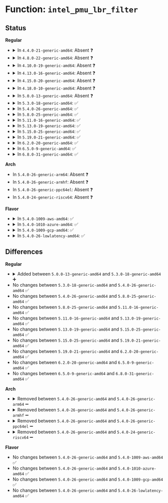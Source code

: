 # Function: <code>intel_pmu_lbr_filter</code>

## Status
<b>Regular</b>
<ul>
<li>
<details>
<summary>In <code>4.4.0-21-generic-amd64</code>: Absent ❓</summary>

```json
{
  "name": "intel_pmu_lbr_filter",
  "collision_type": "Unique Static",
  "inline_type": "Full",
  "funcs": [
    {
      "addr": 18446744071578918578,
      "name": "intel_pmu_lbr_filter",
      "external": false,
      "loc": "arch/x86/events/intel/lbr.c:815",
      "file": "arch/x86/events/intel/lbr.c",
      "inline": "not declared, inlined",
      "caller_inline": [
        "arch/x86/events/intel/lbr.c:intel_pmu_lbr_read"
      ],
      "caller_func": []
    }
  ],
  "symbols": []
}
```
</details>
</li>
<li>
<details>
<summary>In <code>4.8.0-22-generic-amd64</code>: Absent ❓</summary>

```json
{
  "name": "intel_pmu_lbr_filter",
  "collision_type": "Unique Static",
  "inline_type": "Full",
  "funcs": [
    {
      "addr": 18446744071578916841,
      "name": "intel_pmu_lbr_filter",
      "external": false,
      "loc": "arch/x86/events/intel/lbr.c:940",
      "file": "arch/x86/events/intel/lbr.c",
      "inline": "not declared, inlined",
      "caller_inline": [
        "arch/x86/events/intel/lbr.c:intel_pmu_lbr_read"
      ],
      "caller_func": []
    }
  ],
  "symbols": []
}
```
</details>
</li>
<li>
<details>
<summary>In <code>4.10.0-19-generic-amd64</code>: Absent ❓</summary>

```json
{
  "name": "intel_pmu_lbr_filter",
  "collision_type": "Unique Static",
  "inline_type": "Full",
  "funcs": [
    {
      "addr": 18446744071578917145,
      "name": "intel_pmu_lbr_filter",
      "external": false,
      "loc": "arch/x86/events/intel/lbr.c:934",
      "file": "arch/x86/events/intel/lbr.c",
      "inline": "not declared, inlined",
      "caller_inline": [
        "arch/x86/events/intel/lbr.c:intel_pmu_lbr_read"
      ],
      "caller_func": []
    }
  ],
  "symbols": []
}
```
</details>
</li>
<li>
<details>
<summary>In <code>4.13.0-16-generic-amd64</code>: Absent ❓</summary>

```json
{
  "name": "intel_pmu_lbr_filter",
  "collision_type": "Unique Static",
  "inline_type": "Full",
  "funcs": [
    {
      "addr": 18446744071578910160,
      "name": "intel_pmu_lbr_filter",
      "external": false,
      "loc": "arch/x86/events/intel/lbr.c:941",
      "file": "arch/x86/events/intel/lbr.c",
      "inline": "not declared, inlined",
      "caller_inline": [
        "arch/x86/events/intel/lbr.c:intel_pmu_lbr_read"
      ],
      "caller_func": []
    }
  ],
  "symbols": []
}
```
</details>
</li>
<li>
<details>
<summary>In <code>4.15.0-20-generic-amd64</code>: Absent ❓</summary>

```json
{
  "name": "intel_pmu_lbr_filter",
  "collision_type": "Unique Static",
  "inline_type": "Full",
  "funcs": [
    {
      "addr": 18446744071578912098,
      "name": "intel_pmu_lbr_filter",
      "external": false,
      "loc": "arch/x86/events/intel/lbr.c:988",
      "file": "arch/x86/events/intel/lbr.c",
      "inline": "not declared, inlined",
      "caller_inline": [
        "arch/x86/events/intel/lbr.c:intel_pmu_lbr_read"
      ],
      "caller_func": []
    }
  ],
  "symbols": []
}
```
</details>
</li>
<li>
<details>
<summary>In <code>4.18.0-10-generic-amd64</code>: Absent ❓</summary>

```json
{
  "name": "intel_pmu_lbr_filter",
  "collision_type": "Unique Static",
  "inline_type": "Full",
  "funcs": [
    {
      "addr": 18446744071578915299,
      "name": "intel_pmu_lbr_filter",
      "external": false,
      "loc": "arch/x86/events/intel/lbr.c:1008",
      "file": "arch/x86/events/intel/lbr.c",
      "inline": "not declared, inlined",
      "caller_inline": [
        "arch/x86/events/intel/lbr.c:intel_pmu_lbr_read"
      ],
      "caller_func": []
    }
  ],
  "symbols": []
}
```
</details>
</li>
<li>
<details>
<summary>In <code>5.0.0-13-generic-amd64</code>: Absent ❓</summary>

```json
{
  "name": "intel_pmu_lbr_filter",
  "collision_type": "Unique Static",
  "inline_type": "Full",
  "funcs": [
    {
      "addr": 18446744071578916931,
      "name": "intel_pmu_lbr_filter",
      "external": false,
      "loc": "arch/x86/events/intel/lbr.c:1030",
      "file": "arch/x86/events/intel/lbr.c",
      "inline": "not declared, inlined",
      "caller_inline": [
        "arch/x86/events/intel/lbr.c:intel_pmu_lbr_read"
      ],
      "caller_func": []
    }
  ],
  "symbols": []
}
```
</details>
</li>
<li>
<details>
<summary>In <code>5.3.0-18-generic-amd64</code>: ✅</summary>

```c
void intel_pmu_lbr_filter(struct cpu_hw_events * cpuc)
```

```json
{
  "name": "intel_pmu_lbr_filter",
  "collision_type": "Unique Static",
  "inline_type": "No",
  "funcs": [
    {
      "addr": 18446744071578918880,
      "name": "intel_pmu_lbr_filter",
      "external": false,
      "loc": "arch/x86/events/intel/lbr.c:1042",
      "file": "arch/x86/events/intel/lbr.c",
      "inline": "seen, unknown",
      "caller_inline": [],
      "caller_func": [
        "arch/x86/events/intel/lbr.c:intel_pmu_store_pebs_lbrs",
        "arch/x86/events/intel/lbr.c:intel_pmu_lbr_read"
      ]
    }
  ],
  "symbols": [
    {
      "addr": 18446744071578918880,
      "name": "intel_pmu_lbr_filter",
      "section": ".text",
      "bind": "STB_LOCAL",
      "size": 508
    }
  ]
}
```
</details>
</li>
<li>
<details>
<summary>In <code>5.4.0-26-generic-amd64</code>: ✅</summary>

```c
void intel_pmu_lbr_filter(struct cpu_hw_events * cpuc)
```

```json
{
  "name": "intel_pmu_lbr_filter",
  "collision_type": "Unique Static",
  "inline_type": "No",
  "funcs": [
    {
      "addr": 18446744071578920864,
      "name": "intel_pmu_lbr_filter",
      "external": false,
      "loc": "arch/x86/events/intel/lbr.c:1042",
      "file": "arch/x86/events/intel/lbr.c",
      "inline": "seen, unknown",
      "caller_inline": [],
      "caller_func": [
        "arch/x86/events/intel/lbr.c:intel_pmu_store_pebs_lbrs",
        "arch/x86/events/intel/lbr.c:intel_pmu_lbr_read"
      ]
    }
  ],
  "symbols": [
    {
      "addr": 18446744071578920864,
      "name": "intel_pmu_lbr_filter",
      "section": ".text",
      "bind": "STB_LOCAL",
      "size": 494
    }
  ]
}
```
</details>
</li>
<li>
<details>
<summary>In <code>5.8.0-25-generic-amd64</code>: ✅</summary>

```c
void intel_pmu_lbr_filter(struct cpu_hw_events * cpuc)
```

```json
{
  "name": "intel_pmu_lbr_filter",
  "collision_type": "Unique Static",
  "inline_type": "No",
  "funcs": [
    {
      "addr": 18446744071578926112,
      "name": "intel_pmu_lbr_filter",
      "external": false,
      "loc": "arch/x86/events/intel/lbr.c:1067",
      "file": "arch/x86/events/intel/lbr.c",
      "inline": "seen, unknown",
      "caller_inline": [],
      "caller_func": [
        "arch/x86/events/intel/lbr.c:intel_pmu_store_pebs_lbrs",
        "arch/x86/events/intel/lbr.c:intel_pmu_lbr_read"
      ]
    }
  ],
  "symbols": [
    {
      "addr": 18446744071578926112,
      "name": "intel_pmu_lbr_filter",
      "section": ".text",
      "bind": "STB_LOCAL",
      "size": 508
    }
  ]
}
```
</details>
</li>
<li>
<details>
<summary>In <code>5.11.0-16-generic-amd64</code>: ✅</summary>

```c
void intel_pmu_lbr_filter(struct cpu_hw_events * cpuc)
```

```json
{
  "name": "intel_pmu_lbr_filter",
  "collision_type": "Unique Static",
  "inline_type": "No",
  "funcs": [
    {
      "addr": 18446744071578925424,
      "name": "intel_pmu_lbr_filter",
      "external": false,
      "loc": "arch/x86/events/intel/lbr.c:1389",
      "file": "arch/x86/events/intel/lbr.c",
      "inline": "seen, unknown",
      "caller_inline": [],
      "caller_func": [
        "arch/x86/events/intel/lbr.c:intel_pmu_store_pebs_lbrs",
        "arch/x86/events/intel/lbr.c:intel_pmu_lbr_read"
      ]
    }
  ],
  "symbols": [
    {
      "addr": 18446744071578925424,
      "name": "intel_pmu_lbr_filter",
      "section": ".text",
      "bind": "STB_LOCAL",
      "size": 555
    }
  ]
}
```
</details>
</li>
<li>
<details>
<summary>In <code>5.13.0-19-generic-amd64</code>: ✅</summary>

```c
void intel_pmu_lbr_filter(struct cpu_hw_events * cpuc)
```

```json
{
  "name": "intel_pmu_lbr_filter",
  "collision_type": "Unique Static",
  "inline_type": "No",
  "funcs": [
    {
      "addr": 18446744071578929968,
      "name": "intel_pmu_lbr_filter",
      "external": false,
      "loc": "arch/x86/events/intel/lbr.c:1405",
      "file": "arch/x86/events/intel/lbr.c",
      "inline": "seen, unknown",
      "caller_inline": [],
      "caller_func": [
        "arch/x86/events/intel/lbr.c:intel_pmu_store_pebs_lbrs",
        "arch/x86/events/intel/lbr.c:intel_pmu_lbr_read"
      ]
    }
  ],
  "symbols": [
    {
      "addr": 18446744071578929968,
      "name": "intel_pmu_lbr_filter",
      "section": ".text",
      "bind": "STB_LOCAL",
      "size": 547
    }
  ]
}
```
</details>
</li>
<li>
<details>
<summary>In <code>5.15.0-25-generic-amd64</code>: ✅</summary>

```c
void intel_pmu_lbr_filter(struct cpu_hw_events * cpuc)
```

```json
{
  "name": "intel_pmu_lbr_filter",
  "collision_type": "Unique Static",
  "inline_type": "No",
  "funcs": [
    {
      "addr": 18446744071578935008,
      "name": "intel_pmu_lbr_filter",
      "external": false,
      "loc": "arch/x86/events/intel/lbr.c:1405",
      "file": "arch/x86/events/intel/lbr.c",
      "inline": "seen, unknown",
      "caller_inline": [],
      "caller_func": [
        "arch/x86/events/intel/lbr.c:intel_pmu_store_pebs_lbrs",
        "arch/x86/events/intel/lbr.c:intel_pmu_lbr_read"
      ]
    }
  ],
  "symbols": [
    {
      "addr": 18446744071578935008,
      "name": "intel_pmu_lbr_filter",
      "section": ".text",
      "bind": "STB_LOCAL",
      "size": 1175
    }
  ]
}
```
</details>
</li>
<li>
<details>
<summary>In <code>5.19.0-21-generic-amd64</code>: ✅</summary>

```c
void intel_pmu_lbr_filter(struct cpu_hw_events * cpuc)
```

```json
{
  "name": "intel_pmu_lbr_filter",
  "collision_type": "Unique Static",
  "inline_type": "No",
  "funcs": [
    {
      "addr": 18446744071578943504,
      "name": "intel_pmu_lbr_filter",
      "external": false,
      "loc": "arch/x86/events/intel/lbr.c:1396",
      "file": "arch/x86/events/intel/lbr.c",
      "inline": "seen, unknown",
      "caller_inline": [],
      "caller_func": [
        "arch/x86/events/intel/lbr.c:intel_pmu_store_pebs_lbrs",
        "arch/x86/events/intel/lbr.c:intel_pmu_lbr_read"
      ]
    }
  ],
  "symbols": [
    {
      "addr": 18446744071578943504,
      "name": "intel_pmu_lbr_filter",
      "section": ".text",
      "bind": "STB_LOCAL",
      "size": 1223
    }
  ]
}
```
</details>
</li>
<li>
<details>
<summary>In <code>6.2.0-20-generic-amd64</code>: ✅</summary>

```c
void intel_pmu_lbr_filter(struct cpu_hw_events * cpuc)
```

```json
{
  "name": "intel_pmu_lbr_filter",
  "collision_type": "Unique Static",
  "inline_type": "No",
  "funcs": [
    {
      "addr": 18446744071578959536,
      "name": "intel_pmu_lbr_filter",
      "external": false,
      "loc": "arch/x86/events/intel/lbr.c:1123",
      "file": "arch/x86/events/intel/lbr.c",
      "inline": "seen, unknown",
      "caller_inline": [],
      "caller_func": [
        "arch/x86/events/intel/lbr.c:intel_pmu_store_pebs_lbrs",
        "arch/x86/events/intel/lbr.c:intel_pmu_lbr_read"
      ]
    }
  ],
  "symbols": [
    {
      "addr": 18446744071578959536,
      "name": "intel_pmu_lbr_filter",
      "section": ".text",
      "bind": "STB_LOCAL",
      "size": 1048
    }
  ]
}
```
</details>
</li>
<li>
<details>
<summary>In <code>6.5.0-9-generic-amd64</code>: ✅</summary>

```c
void intel_pmu_lbr_filter(struct cpu_hw_events * cpuc)
```

```json
{
  "name": "intel_pmu_lbr_filter",
  "collision_type": "Unique Static",
  "inline_type": "No",
  "funcs": [
    {
      "addr": 18446744071578958704,
      "name": "intel_pmu_lbr_filter",
      "external": false,
      "loc": "arch/x86/events/intel/lbr.c:1123",
      "file": "arch/x86/events/intel/lbr.c",
      "inline": "seen, unknown",
      "caller_inline": [],
      "caller_func": [
        "arch/x86/events/intel/lbr.c:intel_pmu_store_pebs_lbrs",
        "arch/x86/events/intel/lbr.c:intel_pmu_lbr_read"
      ]
    }
  ],
  "symbols": [
    {
      "addr": 18446744071578958704,
      "name": "intel_pmu_lbr_filter",
      "section": ".text",
      "bind": "STB_LOCAL",
      "size": 1048
    }
  ]
}
```
</details>
</li>
<li>
<details>
<summary>In <code>6.8.0-31-generic-amd64</code>: ✅</summary>

```c
void intel_pmu_lbr_filter(struct cpu_hw_events * cpuc)
```

```json
{
  "name": "intel_pmu_lbr_filter",
  "collision_type": "Unique Static",
  "inline_type": "No",
  "funcs": [
    {
      "addr": 18446744071578982128,
      "name": "intel_pmu_lbr_filter",
      "external": false,
      "loc": "arch/x86/events/intel/lbr.c:1200",
      "file": "arch/x86/events/intel/lbr.c",
      "inline": "seen, unknown",
      "caller_inline": [],
      "caller_func": [
        "arch/x86/events/intel/lbr.c:intel_pmu_store_pebs_lbrs",
        "arch/x86/events/intel/lbr.c:intel_pmu_lbr_read"
      ]
    }
  ],
  "symbols": [
    {
      "addr": 18446744071578982128,
      "name": "intel_pmu_lbr_filter",
      "section": ".text",
      "bind": "STB_LOCAL",
      "size": 1182
    }
  ]
}
```
</details>
</li>
</ul>
<b>Arch</b>
<ul>
<li>
In <code>5.4.0-26-generic-arm64</code>: Absent ❓
</li>
<li>
In <code>5.4.0-26-generic-armhf</code>: Absent ❓
</li>
<li>
In <code>5.4.0-26-generic-ppc64el</code>: Absent ❓
</li>
<li>
In <code>5.4.0-24-generic-riscv64</code>: Absent ❓
</li>
</ul>
<b>Flavor</b>
<ul>
<li>
<details>
<summary>In <code>5.4.0-1009-aws-amd64</code>: ✅</summary>

```c
void intel_pmu_lbr_filter(struct cpu_hw_events * cpuc)
```

```json
{
  "name": "intel_pmu_lbr_filter",
  "collision_type": "Unique Static",
  "inline_type": "No",
  "funcs": [
    {
      "addr": 18446744071578920864,
      "name": "intel_pmu_lbr_filter",
      "external": false,
      "loc": "arch/x86/events/intel/lbr.c:1042",
      "file": "arch/x86/events/intel/lbr.c",
      "inline": "seen, unknown",
      "caller_inline": [],
      "caller_func": [
        "arch/x86/events/intel/lbr.c:intel_pmu_store_pebs_lbrs",
        "arch/x86/events/intel/lbr.c:intel_pmu_lbr_read"
      ]
    }
  ],
  "symbols": [
    {
      "addr": 18446744071578920864,
      "name": "intel_pmu_lbr_filter",
      "section": ".text",
      "bind": "STB_LOCAL",
      "size": 494
    }
  ]
}
```
</details>
</li>
<li>
<details>
<summary>In <code>5.4.0-1010-azure-amd64</code>: ✅</summary>

```c
void intel_pmu_lbr_filter(struct cpu_hw_events * cpuc)
```

```json
{
  "name": "intel_pmu_lbr_filter",
  "collision_type": "Unique Static",
  "inline_type": "No",
  "funcs": [
    {
      "addr": 18446744071578916560,
      "name": "intel_pmu_lbr_filter",
      "external": false,
      "loc": "arch/x86/events/intel/lbr.c:1042",
      "file": "arch/x86/events/intel/lbr.c",
      "inline": "seen, unknown",
      "caller_inline": [],
      "caller_func": [
        "arch/x86/events/intel/lbr.c:intel_pmu_store_pebs_lbrs",
        "arch/x86/events/intel/lbr.c:intel_pmu_lbr_read"
      ]
    }
  ],
  "symbols": [
    {
      "addr": 18446744071578916560,
      "name": "intel_pmu_lbr_filter",
      "section": ".text",
      "bind": "STB_LOCAL",
      "size": 494
    }
  ]
}
```
</details>
</li>
<li>
<details>
<summary>In <code>5.4.0-1009-gcp-amd64</code>: ✅</summary>

```c
void intel_pmu_lbr_filter(struct cpu_hw_events * cpuc)
```

```json
{
  "name": "intel_pmu_lbr_filter",
  "collision_type": "Unique Static",
  "inline_type": "No",
  "funcs": [
    {
      "addr": 18446744071578920800,
      "name": "intel_pmu_lbr_filter",
      "external": false,
      "loc": "arch/x86/events/intel/lbr.c:1042",
      "file": "arch/x86/events/intel/lbr.c",
      "inline": "seen, unknown",
      "caller_inline": [],
      "caller_func": [
        "arch/x86/events/intel/lbr.c:intel_pmu_store_pebs_lbrs",
        "arch/x86/events/intel/lbr.c:intel_pmu_lbr_read"
      ]
    }
  ],
  "symbols": [
    {
      "addr": 18446744071578920800,
      "name": "intel_pmu_lbr_filter",
      "section": ".text",
      "bind": "STB_LOCAL",
      "size": 494
    }
  ]
}
```
</details>
</li>
<li>
<details>
<summary>In <code>5.4.0-26-lowlatency-amd64</code>: ✅</summary>

```c
void intel_pmu_lbr_filter(struct cpu_hw_events * cpuc)
```

```json
{
  "name": "intel_pmu_lbr_filter",
  "collision_type": "Unique Static",
  "inline_type": "No",
  "funcs": [
    {
      "addr": 18446744071578921344,
      "name": "intel_pmu_lbr_filter",
      "external": false,
      "loc": "arch/x86/events/intel/lbr.c:1042",
      "file": "arch/x86/events/intel/lbr.c",
      "inline": "seen, unknown",
      "caller_inline": [],
      "caller_func": [
        "arch/x86/events/intel/lbr.c:intel_pmu_store_pebs_lbrs",
        "arch/x86/events/intel/lbr.c:intel_pmu_lbr_read"
      ]
    }
  ],
  "symbols": [
    {
      "addr": 18446744071578921344,
      "name": "intel_pmu_lbr_filter",
      "section": ".text",
      "bind": "STB_LOCAL",
      "size": 494
    }
  ]
}
```
</details>
</li>
</ul>

## Differences
<b>Regular</b>
<ul>
<li>
<details>
<summary>Added between <code>5.0.0-13-generic-amd64</code> and <code>5.3.0-18-generic-amd64</code> ➕</summary>

```c
void intel_pmu_lbr_filter(struct cpu_hw_events * cpuc)
```
</details>
</li>
<li>
No changes between <code>5.3.0-18-generic-amd64</code> and <code>5.4.0-26-generic-amd64</code> ✅
</li>
<li>
No changes between <code>5.4.0-26-generic-amd64</code> and <code>5.8.0-25-generic-amd64</code> ✅
</li>
<li>
No changes between <code>5.8.0-25-generic-amd64</code> and <code>5.11.0-16-generic-amd64</code> ✅
</li>
<li>
No changes between <code>5.11.0-16-generic-amd64</code> and <code>5.13.0-19-generic-amd64</code> ✅
</li>
<li>
No changes between <code>5.13.0-19-generic-amd64</code> and <code>5.15.0-25-generic-amd64</code> ✅
</li>
<li>
No changes between <code>5.15.0-25-generic-amd64</code> and <code>5.19.0-21-generic-amd64</code> ✅
</li>
<li>
No changes between <code>5.19.0-21-generic-amd64</code> and <code>6.2.0-20-generic-amd64</code> ✅
</li>
<li>
No changes between <code>6.2.0-20-generic-amd64</code> and <code>6.5.0-9-generic-amd64</code> ✅
</li>
<li>
No changes between <code>6.5.0-9-generic-amd64</code> and <code>6.8.0-31-generic-amd64</code> ✅
</li>
</ul>
<b>Arch</b>
<ul>
<li>
<details>
<summary>Removed between <code>5.4.0-26-generic-amd64</code> and <code>5.4.0-26-generic-arm64</code> ➖</summary>

```c
void intel_pmu_lbr_filter(struct cpu_hw_events * cpuc)
```
</details>
</li>
<li>
<details>
<summary>Removed between <code>5.4.0-26-generic-amd64</code> and <code>5.4.0-26-generic-armhf</code> ➖</summary>

```c
void intel_pmu_lbr_filter(struct cpu_hw_events * cpuc)
```
</details>
</li>
<li>
<details>
<summary>Removed between <code>5.4.0-26-generic-amd64</code> and <code>5.4.0-26-generic-ppc64el</code> ➖</summary>

```c
void intel_pmu_lbr_filter(struct cpu_hw_events * cpuc)
```
</details>
</li>
<li>
<details>
<summary>Removed between <code>5.4.0-26-generic-amd64</code> and <code>5.4.0-24-generic-riscv64</code> ➖</summary>

```c
void intel_pmu_lbr_filter(struct cpu_hw_events * cpuc)
```
</details>
</li>
</ul>
<b>Flavor</b>
<ul>
<li>
No changes between <code>5.4.0-26-generic-amd64</code> and <code>5.4.0-1009-aws-amd64</code> ✅
</li>
<li>
No changes between <code>5.4.0-26-generic-amd64</code> and <code>5.4.0-1010-azure-amd64</code> ✅
</li>
<li>
No changes between <code>5.4.0-26-generic-amd64</code> and <code>5.4.0-1009-gcp-amd64</code> ✅
</li>
<li>
No changes between <code>5.4.0-26-generic-amd64</code> and <code>5.4.0-26-lowlatency-amd64</code> ✅
</li>
</ul>
